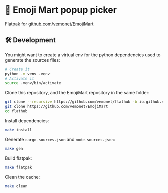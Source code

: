 # 🏪 Emoji Mart popup picker

Flatpak for [github.com/vemonet/EmojiMart](https://github.com/vemonet/EmojiMart)

## 🛠️ Development

You might want to create a virtual env for the python dependencies used to generate the sources files:

```bash
# Create it
python -m venv .venv
# Activate it
source .venv/bin/activate
```

Clone this repository, and the EmojiMart repository in the same folder:

```bash
git clone --recursive https://github.com/vemonet/flathub -b io.github.vemonet.EmojiMart
git clone https://github.com/vemonet/EmojiMart
cd flathub
```

Install dependencies:

```bash
make install
```

Generate `cargo-sources.json` and `node-sources.json`:

```bash
make gen
```

Build flatpak:

```bash
make flatpak
```

Clean the cache:

```bash
make clean
```
